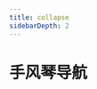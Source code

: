 ```yaml
---
title: collapse
sidebarDepth: 2
---
```


# 手风琴导航

<collapse-demo-1></collapse-demo-1>
<collapse-demo-2></collapse-demo-2>